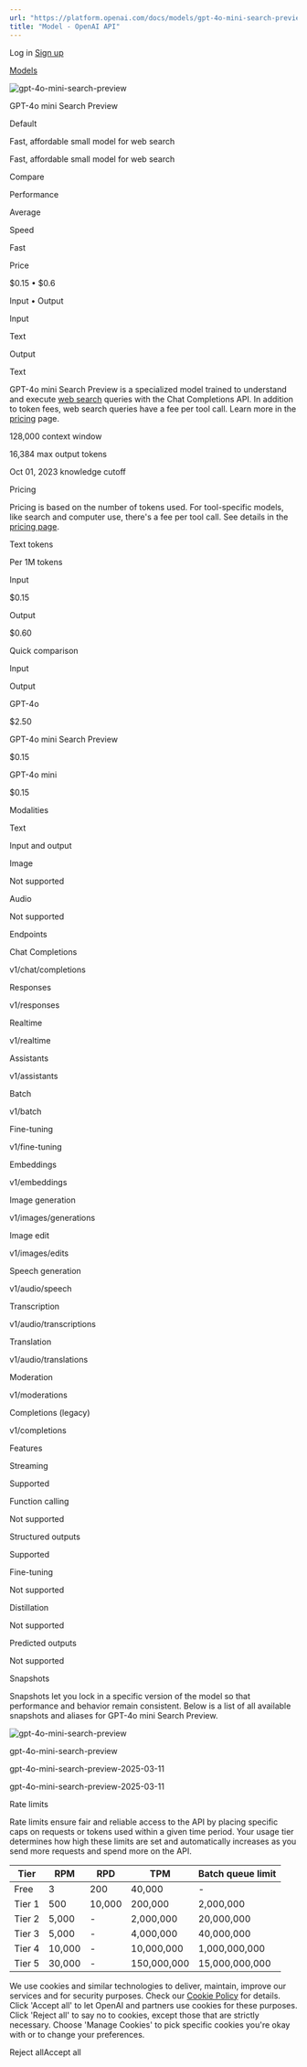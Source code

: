 ```yaml
---
url: "https://platform.openai.com/docs/models/gpt-4o-mini-search-preview"
title: "Model - OpenAI API"
---
```


Log in [Sign up](https://platform.openai.com/signup)

[Models](https://platform.openai.com/docs/models)

![gpt-4o-mini-search-preview](https://cdn.openai.com/API/docs/images/model-page/model-icons/gpt-4o-mini-search-preview.png)

GPT-4o mini Search Preview

Default

Fast, affordable small model for web search

Fast, affordable small model for web search

Compare

Performance

Average

Speed

Fast

Price

$0.15 • $0.6

Input • Output

Input

Text

Output

Text

GPT-4o mini Search Preview is a specialized model trained to understand and execute [web search](https://platform.openai.com/docs/guides/tools-web-search?api-mode=chat) queries with the Chat Completions API. In addition to token fees, web search queries have a fee per tool call. Learn more in the [pricing](https://platform.openai.com/docs/pricing) page.

128,000 context window

16,384 max output tokens

Oct 01, 2023 knowledge cutoff

Pricing

Pricing is based on the number of tokens used. For tool-specific models, like search and computer use, there's a fee per tool call. See details in the [pricing page](https://platform.openai.com/docs/pricing).

Text tokens

Per 1M tokens

Input

$0.15

Output

$0.60

Quick comparison

Input

Output

GPT-4o

$2.50

GPT-4o mini Search Preview

$0.15

GPT-4o mini

$0.15

Modalities

Text

Input and output

Image

Not supported

Audio

Not supported

Endpoints

Chat Completions

v1/chat/completions

Responses

v1/responses

Realtime

v1/realtime

Assistants

v1/assistants

Batch

v1/batch

Fine-tuning

v1/fine-tuning

Embeddings

v1/embeddings

Image generation

v1/images/generations

Image edit

v1/images/edits

Speech generation

v1/audio/speech

Transcription

v1/audio/transcriptions

Translation

v1/audio/translations

Moderation

v1/moderations

Completions (legacy)

v1/completions

Features

Streaming

Supported

Function calling

Not supported

Structured outputs

Supported

Fine-tuning

Not supported

Distillation

Not supported

Predicted outputs

Not supported

Snapshots

Snapshots let you lock in a specific version of the model so that performance and behavior remain consistent. Below is a list of all available snapshots and aliases for GPT-4o mini Search Preview.

![gpt-4o-mini-search-preview](https://cdn.openai.com/API/docs/images/model-page/model-icons/gpt-4o-mini-search-preview.png)

gpt-4o-mini-search-preview

gpt-4o-mini-search-preview-2025-03-11

gpt-4o-mini-search-preview-2025-03-11

Rate limits

Rate limits ensure fair and reliable access to the API by placing specific caps on requests or tokens used within a given time period. Your usage tier determines how high these limits are set and automatically increases as you send more requests and spend more on the API.

| Tier | RPM | RPD | TPM | Batch queue limit |
| --- | --- | --- | --- | --- |
| Free | 3 | 200 | 40,000 | - |
| Tier 1 | 500 | 10,000 | 200,000 | 2,000,000 |
| Tier 2 | 5,000 | - | 2,000,000 | 20,000,000 |
| Tier 3 | 5,000 | - | 4,000,000 | 40,000,000 |
| Tier 4 | 10,000 | - | 10,000,000 | 1,000,000,000 |
| Tier 5 | 30,000 | - | 150,000,000 | 15,000,000,000 |

We use cookies and similar technologies to deliver, maintain, improve our services and for security purposes. Check our [Cookie Policy](https://openai.com/policies/cookie-policy) for details. Click 'Accept all' to let OpenAI and partners use cookies for these purposes. Click 'Reject all' to say no to cookies, except those that are strictly necessary. Choose 'Manage Cookies' to pick specific cookies you're okay with or to change your preferences.

Reject allAccept all